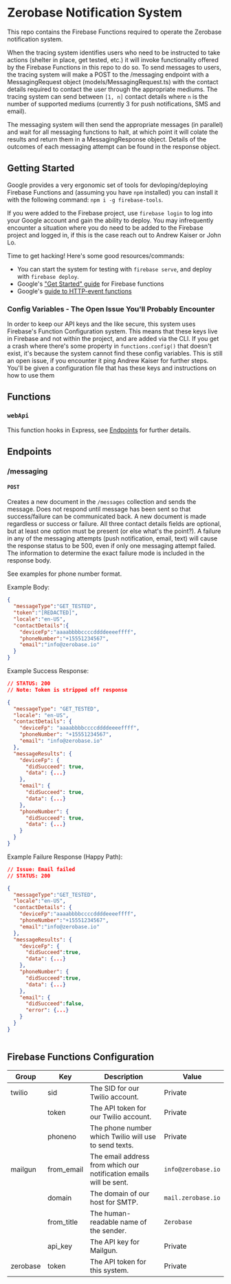 # Zerobase Notification System
This repo contains the Firebase Functions required to operate the Zerobase notification system. 

When the tracing system identifies users who need to be instructed to take actions (shelter in place, get tested, etc.) 
it will invoke functionality offered by the Firebase Functions in this repo to do so. To send messages to users, the 
tracing system will make a POST to the /messaging endpoint with a MessagingRequest object (models/MessagingRequest.ts) 
with the contact details required to contact the user through the appropriate mediums. The tracing system can send 
between `[1, n]` contact details where `n` is the number of supported mediums (currently 3 for push notifications, SMS 
and email).

The messaging system will then send the appropriate messages (in parallel) and wait for all messaging functions to halt,
at which point it will colate the results and return them in a MessagingResponse object. Details of the outcomes of each
messaging attempt can be found in the response object.

## Getting Started
Google provides a very ergonomic set of tools for devloping/deploying Firebase Functions and (assuming you have `npm` 
installed) you can install it with the following command: `npm i -g firebase-tools`.

If you were added to the Firebase project, use `firebase login` to log into your Google account and gain the ability to 
deploy. You may infrequently encounter a situation where you do need to be added to the Firebase project and logged in, 
if this is the case reach out to Andrew Kaiser or John Lo.

Time to get hacking! Here's some good resources/commands:
* You can start the system for testing with `firebase serve`, and deploy with `firebase deploy`.
* Google's ["Get Started" guide](https://firebase.google.com/docs/functions/get-started) for Firebase functions
* Google's [guide to HTTP-event functions](https://firebase.google.com/docs/functions/http-events)

### Config Variables - The Open Issue You'll Probably Encounter
In order to keep our API keys and the like secure, this system uses Firebase's Function Configuration system. This means 
that these keys live in Firebase and not within the project, and are added via the CLI. If you get a crash where there's
some property in `functions.config()` that doesn't exist, it's because the system cannot find these config variables. 
This is still an open issue, if you encounter it ping Andrew Kaiser for further steps. You'll be given a configuration 
file that has these keys and instructions on how to use them

## Functions
### `webApi`
This function hooks in Express, see [Endpoints](#endpoints) for further details.

## Endpoints
### /messaging
#### `POST`
Creates a new document in the `/messages` collection and sends the message. Does not respond until message has been sent
so that success/failure can be communicated back. A new document is made regardless or success or failure. All three 
contact details fields are optional, but at least one option must be present (or else what's the point?). A failure in 
any of the messaging attempts (push notification, email, text) will cause the response status to be 500, even if only 
one messaging attempt failed. The information to determine the exact failure mode is included in the response body.

See examples for phone number format.

Example Body:
```json
{
  "messageType":"GET_TESTED",
  "token":"[REDACTED]",
  "locale":"en-US",
  "contactDetails":{
  	"deviceFp":"aaaabbbbccccddddeeeeffff",
  	"phoneNumber":"+15551234567",
  	"email":"info@zerobase.io"
  }
}
```

Example Success Response:
```json
// STATUS: 200
// Note: Token is stripped off response 

{
  "messageType": "GET_TESTED",
  "locale": "en-US",
  "contactDetails": {
    "deviceFp": "aaaabbbbccccddddeeeeffff",
    "phoneNumber": "+15551234567",
    "email": "info@zerobase.io"
  },
  "messageResults": {
    "deviceFp": {
      "didSucceed": true,
      "data": {...}
    },
    "email": {
      "didSucceed": true,
      "data": {...}
    },
    "phoneNumber": {
      "didSucceed": true,
      "data": {...}
    }
  }
}
```

Example Failure Response (Happy Path):
```json
// Issue: Email failed
// STATUS: 200

{
  "messageType":"GET_TESTED",
  "locale":"en-US",
  "contactDetails": {
    "deviceFp":"aaaabbbbccccddddeeeeffff",
    "phoneNumber":"+15551234567",
    "email":"info@zerobase.io"
  },
  "messageResults": {
    "deviceFp": {
      "didSucceed":true,
      "data": {...}
    },
    "phoneNumber": {
      "didSucceed":true,
      "data": {...}
    },
    "email": {
      "didSucceed":false,
      "error": {...}
    }
  }
}
```

```json

```

## Firebase Functions Configuration
| Group    | Key        | Description                                                        | Value              |
|----------|------------|--------------------------------------------------------------------|--------------------|
| twilio   | sid        | The SID for our Twilio account.                                    | Private            |
|          | token      | The API token for our Twilio account.                              | Private            |
|          | phoneno    | The phone number which Twilio will use to send texts.              | Private            |
| mailgun  | from_email | The email address from which our notification emails will be sent. | `info@zerobase.io` |
|          | domain     | The domain of our host for SMTP.                                   | `mail.zerobase.io` |
|          | from_title | The human-readable name of the sender.                             | `Zerobase`         |
|          | api_key    | The API key for Mailgun.                                           | Private            |
| zerobase | token      | The API token for this system.                                     | Private            |